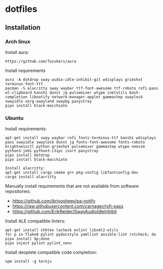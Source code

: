 # dotfiles

## Installation
### Arch linux

Install aura:
```
https://github.com/fosskers/aura
```
Install requirements
```
aura -A dotdrop sway-audio-idle-inhibit-git wdisplays grimshot terminus-font-ttf
pacman -S alacritty sway waybar ttf-font-awesome ttf-roboto rofi-pass wl-clipboard kanshi dunst jq pulsemixer wtype inetutils bash-completion libnotify network-manager-applet gammastep swaylock swayidle xorg-xwayland swaybg pasystray
pipx install black-macchiato
```

### Ubuntu

Install requirements:
```
apt-get install sway waybar rofi fonts-terminus-ttf kanshi wdisplays pass swayidle swaylock dunst jq fonts-font-awesome fonts-roboto brightnessctl python grimshot pulsemixer gammastep wtype neovim python3-jedi python3-i3ipc isort pasystray
pipx install dotdrop
pipx install black-macchiato

Install alacritty:
apt-get install cargo cmake g++ pkg-config libfontconfig-dev
cargo install alacritty
```
Manually install requirements that are not available from software repositories:
- https://github.com/ikrivosheev/pa-notify
- https://raw.githubusercontent.com/carnager/rofi-pass
- https://github.com/ErikReider/SwayAudioIdleInhibit

Install ALE compatible linters:
```
apt-get install chktex lacheck eslint libxml2-utils
for p in flake8 pylint pydocstyle yamllint ansible-lint rstcheck; do pipx install $p;done
pipx inject pylint pylint_venv
```
Install deoplete compatible code completion:
```
npm install -g ternjs
```
